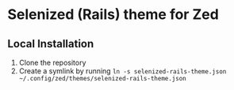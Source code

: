 # Selenized (Rails) theme for Zed

## Local Installation

1. Clone the repository
2. Create a symlink by running `ln -s selenized-rails-theme.json ~/.config/zed/themes/selenized-rails-theme.json`
